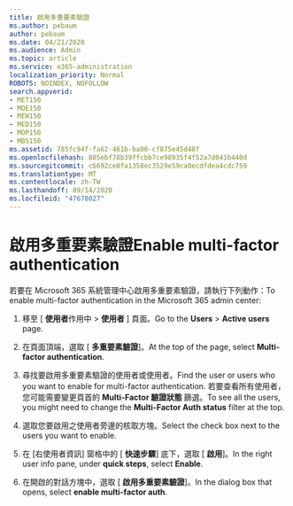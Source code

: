 ```yaml
---
title: 啟用多重要素驗證
ms.author: pebaum
author: pebaum
ms.date: 04/21/2020
ms.audience: Admin
ms.topic: article
ms.service: o365-administration
localization_priority: Normal
ROBOTS: NOINDEX, NOFOLLOW
search.appverid:
- MET150
- MOE150
- MEW150
- MED150
- MOP150
- MBS150
ms.assetid: 785fc94f-fa62-461b-ba00-cf875e45d48f
ms.openlocfilehash: 885ebf78b39ffcbb7ce98935f4f52a7d041b440d
ms.sourcegitcommit: c6692ce0fa1358ec3529e59ca0ecdfdea4cdc759
ms.translationtype: MT
ms.contentlocale: zh-TW
ms.lasthandoff: 09/14/2020
ms.locfileid: "47678027"
---
```

# <a name="enable-multi-factor-authentication"></a><span data-ttu-id="3fa30-102">啟用多重要素驗證</span><span class="sxs-lookup"><span data-stu-id="3fa30-102">Enable multi-factor authentication</span></span>

<span data-ttu-id="3fa30-103">若要在 Microsoft 365 系統管理中心啟用多重要素驗證，請執行下列動作：</span><span class="sxs-lookup"><span data-stu-id="3fa30-103">To enable multi-factor authentication in the Microsoft 365 admin center:</span></span>

1. <span data-ttu-id="3fa30-104">移至 [ **使用者**作用中 \> **使用者** ] 頁面。</span><span class="sxs-lookup"><span data-stu-id="3fa30-104">Go to the **Users** \> **Active users** page.</span></span>
    
2. <span data-ttu-id="3fa30-105">在頁面頂端，選取 [ **多重要素驗證**]。</span><span class="sxs-lookup"><span data-stu-id="3fa30-105">At the top of the page, select **Multi-factor authentication**.</span></span> 
    
3. <span data-ttu-id="3fa30-106">尋找要啟用多重要素驗證的使用者或使用者。</span><span class="sxs-lookup"><span data-stu-id="3fa30-106">Find the user or users who you want to enable for multi-factor authentication.</span></span> <span data-ttu-id="3fa30-107">若要查看所有使用者，您可能需要變更頁首的 **Multi-Factor 驗證狀態** 篩選。</span><span class="sxs-lookup"><span data-stu-id="3fa30-107">To see all the users, you might need to change the **Multi-Factor Auth status** filter at the top.</span></span>
    
4. <span data-ttu-id="3fa30-108">選取您要啟用之使用者旁邊的核取方塊。</span><span class="sxs-lookup"><span data-stu-id="3fa30-108">Select the check box next to the users you want to enable.</span></span>
    
5.  <span data-ttu-id="3fa30-109">在 [右使用者資訊] 窗格中的 [ **快速步驟**] 底下，選取 [ **啟用**]。</span><span class="sxs-lookup"><span data-stu-id="3fa30-109">In the right user info pane, under **quick steps**, select **Enable**.</span></span> 
    
6. <span data-ttu-id="3fa30-110">在開啟的對話方塊中，選取 [ **啟用多重要素驗證**]。</span><span class="sxs-lookup"><span data-stu-id="3fa30-110">In the dialog box that opens, select **enable multi-factor auth**.</span></span> 
    

